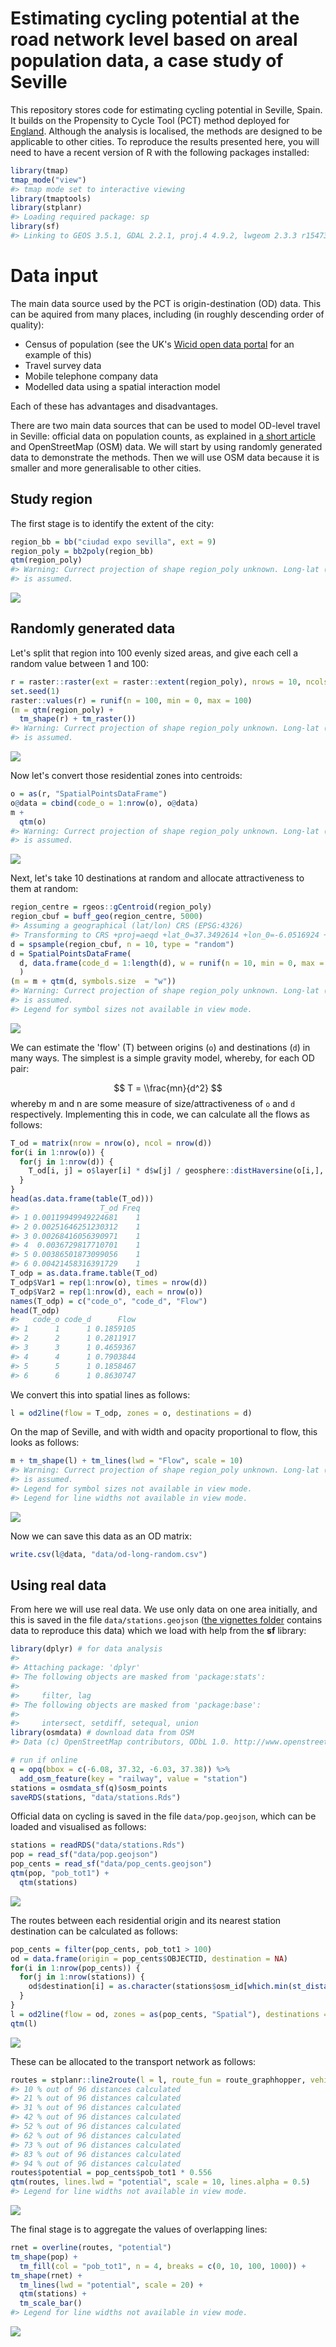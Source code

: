 Estimating cycling potential at the road network level based on areal population data, a case study of Seville
================

<!-- README.md is generated from README.Rmd. Please edit that file -->
This repository stores code for estimating cycling potential in Seville, Spain. It builds on the Propensity to Cycle Tool (PCT) method deployed for [England](http://www.pct.bike). Although the analysis is localised, the methods are designed to be applicable to other cities. To reproduce the results presented here, you will need to have a recent version of R with the following packages installed:

``` r
library(tmap)
tmap_mode("view")
#> tmap mode set to interactive viewing
library(tmaptools)
library(stplanr)
#> Loading required package: sp
library(sf)
#> Linking to GEOS 3.5.1, GDAL 2.2.1, proj.4 4.9.2, lwgeom 2.3.3 r15473
```

Data input
==========

The main data source used by the PCT is origin-destination (OD) data. This can be aquired from many places, including (in roughly descending order of quality):

-   Census of population (see the UK's [Wicid open data portal](http://wicid.ukdataservice.ac.uk/) for an example of this)
-   Travel survey data
-   Mobile telephone company data
-   Modelled data using a spatial interaction model

Each of these has advantages and disadvantages.

There are two main data sources that can be used to model OD-level travel in Seville: official data on population counts, as explained in [a short article](http://rpubs.com/RobinLovelace/209274) and OpenStreetMap (OSM) data. We will start by using randomly generated data to demonstrate the methods. Then we will use OSM data because it is smaller and more generalisable to other cities.

Study region
------------

The first stage is to identify the extent of the city:

``` r
region_bb = bb("ciudad expo sevilla", ext = 9)
region_poly = bb2poly(region_bb)
qtm(region_poly)
#> Warning: Currect projection of shape region_poly unknown. Long-lat (WGS84)
#> is assumed.
```

![](figures/README-unnamed-chunk-3-1.png)

Randomly generated data
-----------------------

Let's split that region into 100 evenly sized areas, and give each cell a random value between 1 and 100:

``` r
r = raster::raster(ext = raster::extent(region_poly), nrows = 10, ncols = 10)
set.seed(1)
raster::values(r) = runif(n = 100, min = 0, max = 100)
(m = qtm(region_poly) +
  tm_shape(r) + tm_raster())
#> Warning: Currect projection of shape region_poly unknown. Long-lat (WGS84)
#> is assumed.
```

![](figures/README-unnamed-chunk-4-1.png)

Now let's convert those residential zones into centroids:

``` r
o = as(r, "SpatialPointsDataFrame")
o@data = cbind(code_o = 1:nrow(o), o@data)
m +
  qtm(o)
#> Warning: Currect projection of shape region_poly unknown. Long-lat (WGS84)
#> is assumed.
```

![](figures/README-unnamed-chunk-5-1.png)

Next, let's take 10 destinations at random and allocate attractiveness to them at random:

``` r
region_centre = rgeos::gCentroid(region_poly)
region_cbuf = buff_geo(region_centre, 5000)
#> Assuming a geographical (lat/lon) CRS (EPSG:4326)
#> Transforming to CRS +proj=aeqd +lat_0=37.3492614 +lon_0=-6.0516924 +x_0=0 +y_0=0 +ellps=WGS84
d = spsample(region_cbuf, n = 10, type = "random")
d = SpatialPointsDataFrame(
  d, data.frame(code_d = 1:length(d), w = runif(n = 10, min = 0, max = 100))
  )
(m = m + qtm(d, symbols.size  = "w"))
#> Warning: Currect projection of shape region_poly unknown. Long-lat (WGS84)
#> is assumed.
#> Legend for symbol sizes not available in view mode.
```

![](figures/README-unnamed-chunk-6-1.png)

We can estimate the 'flow' (T) between origins (`o`) and destinations (`d`) in many ways. The simplest is a simple gravity model, whereby, for each OD pair:

$$
T = \\frac{mn}{d^2}
$$
 whereby m and n are some measure of size/attractiveness of `o` and `d` respectively. Implementing this in code, we can calculate all the flows as follows:

``` r
T_od = matrix(nrow = nrow(o), ncol = nrow(d))
for(i in 1:nrow(o)) {
  for(j in 1:nrow(d)) {
    T_od[i, j] = o$layer[i] * d$w[j] / geosphere::distHaversine(o[i,], d[j,])
  }
}
head(as.data.frame(table(T_od)))
#>                  T_od Freq
#> 1 0.00119949949224681    1
#> 2 0.00251646251230312    1
#> 3 0.00268416056390971    1
#> 4  0.0036729817710701    1
#> 5 0.00386501873099056    1
#> 6 0.00421458316391729    1
T_odp = as.data.frame.table(T_od)
T_odp$Var1 = rep(1:nrow(o), times = nrow(d))
T_odp$Var2 = rep(1:nrow(d), each = nrow(o))
names(T_odp) = c("code_o", "code_d", "Flow")
head(T_odp)
#>   code_o code_d      Flow
#> 1      1      1 0.1859105
#> 2      2      1 0.2811917
#> 3      3      1 0.4659367
#> 4      4      1 0.7903844
#> 5      5      1 0.1858467
#> 6      6      1 0.8630747
```

We convert this into spatial lines as follows:

``` r
l = od2line(flow = T_odp, zones = o, destinations = d)
```

On the map of Seville, and with width and opacity proportional to flow, this looks as follows:

``` r
m + tm_shape(l) + tm_lines(lwd = "Flow", scale = 10)
#> Warning: Currect projection of shape region_poly unknown. Long-lat (WGS84)
#> is assumed.
#> Legend for symbol sizes not available in view mode.
#> Legend for line widths not available in view mode.
```

![](figures/README-unnamed-chunk-9-1.png)

Now we can save this data as an OD matrix:

``` r
write.csv(l@data, "data/od-long-random.csv")
```

Using real data
---------------

From here we will use real data. We use only data on one area initially, and this is saved in the file `data/stations.geojson` ([the vignettes folder](https://github.com/Robinlovelace/pctSeville/blob/master/vignettes/sev-marques-data.Rmd) contains data to reproduce this data) which we load with help from the **sf** library:

``` r
library(dplyr) # for data analysis
#> 
#> Attaching package: 'dplyr'
#> The following objects are masked from 'package:stats':
#> 
#>     filter, lag
#> The following objects are masked from 'package:base':
#> 
#>     intersect, setdiff, setequal, union
library(osmdata) # download data from OSM
#> Data (c) OpenStreetMap contributors, ODbL 1.0. http://www.openstreetmap.org/copyright
```

``` r
# run if online
q = opq(bbox = c(-6.08, 37.32, -6.03, 37.38)) %>% 
  add_osm_feature(key = "railway", value = "station")
stations = osmdata_sf(q)$osm_points
saveRDS(stations, "data/stations.Rds")
```

Official data on cycling is saved in the file `data/pop.geojson`, which can be loaded and visualised as follows:

``` r
stations = readRDS("data/stations.Rds")
pop = read_sf("data/pop.geojson")
pop_cents = read_sf("data/pop_cents.geojson")
qtm(pop, "pob_tot1") + 
  qtm(stations)
```

![](figures/README-unnamed-chunk-13-1.png)

The routes between each residential origin and its nearest station destination can be calculated as follows:

``` r
pop_cents = filter(pop_cents, pob_tot1 > 100)
od = data.frame(origin = pop_cents$OBJECTID, destination = NA)
for(i in 1:nrow(pop_cents)) {
  for(j in 1:nrow(stations)) {
    od$destination[i] = as.character(stations$osm_id[which.min(st_distance(stations, pop_cents[i,]))])
  }
}
l = od2line(flow = od, zones = as(pop_cents, "Spatial"), destinations = as(stations, "Spatial"))
qtm(l)
```

![](figures/README-unnamed-chunk-14-1.png)

These can be allocated to the transport network as follows:

``` r
routes = stplanr::line2route(l = l, route_fun = route_graphhopper, vehicle = "bike")
#> 10 % out of 96 distances calculated
#> 21 % out of 96 distances calculated
#> 31 % out of 96 distances calculated
#> 42 % out of 96 distances calculated
#> 52 % out of 96 distances calculated
#> 62 % out of 96 distances calculated
#> 73 % out of 96 distances calculated
#> 83 % out of 96 distances calculated
#> 94 % out of 96 distances calculated
routes$potential = pop_cents$pob_tot1 * 0.556
qtm(routes, lines.lwd = "potential", scale = 10, lines.alpha = 0.5)
#> Legend for line widths not available in view mode.
```

![](figures/README-unnamed-chunk-15-1.png)

The final stage is to aggregate the values of overlapping lines:

``` r
rnet = overline(routes, "potential")
tm_shape(pop) +
  tm_fill(col = "pob_tot1", n = 4, breaks = c(0, 10, 100, 1000)) +
tm_shape(rnet) +
  tm_lines(lwd = "potential", scale = 20) +
  qtm(stations) +
  tm_scale_bar()
#> Legend for line widths not available in view mode.
```

![](figures/README-unnamed-chunk-16-1.png)
